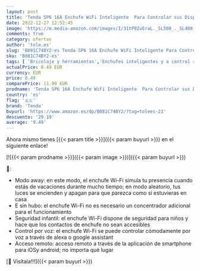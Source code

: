 ```yaml
---
layout: post
title: 'Tenda SP6 16A Enchufe WiFi Inteligente  Para Controlar sus Dispositivos desde Cualquier Lugar  Funciona con Amazon Alexa y Google Home '
date: 2022-12-27 12:52:45
image: 'https://m.media-amazon.com/images/I/31tP0ZuEraL._SL500_._SL400_.jpg'
comments: true
category: ofertas
author: 'tole.es'
slug: 'B081C74BY2-es Tenda SP6 16A Enchufe WiFi Inteligente Para Controlar sus...'
sku: 'B081C74BY2-es'
tags: [ 'Bricolaje y herramientas','Enchufes inteligentes y a control remoto','Enchufes y accesorios','Instalación eléctrica','alexa','google','home','tenda','🇪🇸', ]
actualPrice: 8.49 EUR
currency: EUR
price: 8.49
comparePrice: 11.99 EUR
prodname: 'Tenda SP6 16A Enchufe WiFi Inteligente  Para Controlar sus Dispositivos desde Cualquier Lugar  Funciona con Amazon Alexa y Google Home '
country: 'es'
flag: '🇪🇸'
brand: 'Tenda'
buyurl: 'https://www.amazon.es/dp/B081C74BY2/?tag=tolees-21'
descuento: '29.19'
average: '9.49'
---
```


Ahora mismo tienes [{{< param title >}}]({{< param buyurl >}}) en el siguiente enlace!

[![{{< param prodname >}}]({{< param image >}})]({{< param buyurl >}})

🔎:

- Modo away: en este modo, el enchufe Wi-Fi simula tu presencia cuando estás de vacaciones durante mucho tiempo; en modo aleatorio, tus luces se encienden y apagan para que parezca como si estuvieras en casa
- E sin hubo: el enchufe Wi-Fi no es necesario un concentrador adicional para el funcionamiento
- Seguridad infantil: el enchufe Wi-Fi dispone de seguridad para niños y hace que los contactos de enchufe no sean accesibles
- Control por voz: el enchufe Wi-Fi se puede controlar cómodamente por voz a través de alexa o google assistant
- Acceso remoto: acceso remoto a través de la aplicación de smartphone para iOSy android; no importa qué lugar

[🛒 Visítala!!!]({{< param buyurl >}})
